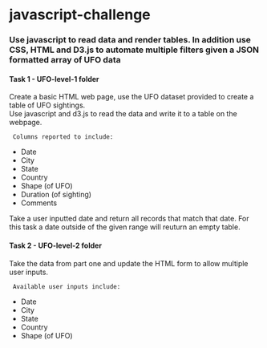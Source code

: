 # javascript-challenge

### Use javascript to read data and render tables. In addition use CSS, HTML and D3.js to automate multiple filters given a JSON formatted array of UFO data

#### Task 1 - UFO-level-1 folder

Create a basic HTML web page, use the UFO dataset provided to create a table of UFO sightings.  
Use javascript and d3.js to read the data and write it to a table on the webpage.
    
     Columns reported to include:
  - Date
  - City
  - State
  - Country
  - Shape (of UFO)
  - Duration	(of sighting)
  - Comments

Take a user inputted date and return all records that match that date. 
For this task a date outside of the given range will reuturn an empty table.

#### Task 2 - UFO-level-2 folder

Take the data from part one and update the HTML form to allow multiple user inputs.

     Available user inputs include:
  - Date
  - City
  - State
  - Country
  - Shape (of UFO)

